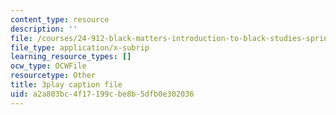 ```yaml
---
content_type: resource
description: ''
file: /courses/24-912-black-matters-introduction-to-black-studies-spring-2017/a2a803bc4f17199cbe8b5dfb0e302036_oIp0_rAEMIs.srt
file_type: application/x-subrip
learning_resource_types: []
ocw_type: OCWFile
resourcetype: Other
title: 3play caption file
uid: a2a803bc-4f17-199c-be8b-5dfb0e302036
---
```


